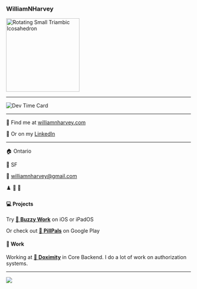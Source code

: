 ### WilliamNHarvey

<img src="https://github.com/WilliamNHarvey/WilliamNHarvey/blob/main/gif.gif" alt="Rotating Small Triambic Icosahedron" width="200" height="200" />

---

![Dev Time Card](https://github-readme-stats.vercel.app/api/wakatime?username=WilliamNHarvey&custom_title=Last%20Week%27s%20Dev%20Time&theme=onedark&border_radius=30&langs_count=10&hide_border=true&range=last_7_days)

---

🔭 Find me at [williamnharvey.com](https://williamnharvey.com)

🔎 Or on my [LinkedIn](https://www.linkedin.com/in/williamnharvey/)

---

🏠 Ontario

🧳 SF

📧 williamnharvey@gmail.com

♟️ 🎹 🎸

#### 💻 Projects

Try [🐝 **Buzzy Work**](https://apps.apple.com/us/app/buzzy-work/id1511346895) on iOS or iPadOS

Or check out [💊 **PillPals**](https://play.google.com/store/apps/details?id=com.pillpals.pillpals&hl=en_US) on Google Play

#### 🌁 Work

Working at [🏥 **Doximity**](https://github.com/doximity) in Core Backend. I do a lot of work on authorization systems.

---

![](https://komarev.com/ghpvc/?username=WilliamNHarvey&color=blueviolet)

